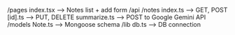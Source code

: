 /pages
  index.tsx         --> Notes list + add form
  /api
    /notes
      index.ts       --> GET, POST
      [id].ts        --> PUT, DELETE
      summarize.ts    --> POST to Google Gemini API
/models
  Note.ts            --> Mongoose schema
/lib
  db.ts              --> DB connection